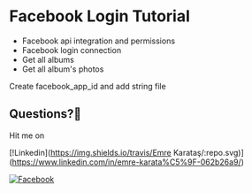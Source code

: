 # Facebook Login Tutorial

- Facebook api integration and permissions
- Facebook login connection
- Get all albums
- Get all album's photos


Create facebook_app_id and add string file

## Questions?🤔
Hit me on 

[!Linkedin](https://img.shields.io/travis/Emre Karataş/:repo.svg)](https://www.linkedin.com/in/emre-karata%C5%9F-062b26a9/)

[![Facebook](https://img.shields.io/badge/Facebook-Burhanuddin%20Rashid-blue.svg)](https://www.facebook.com/emre.karatas.311)

